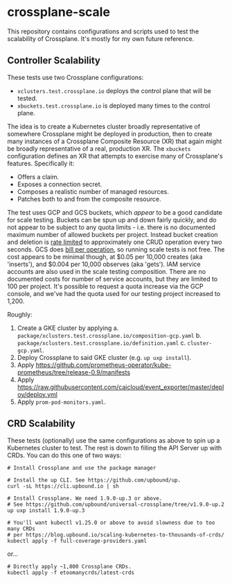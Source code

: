 # crossplane-scale

This repository contains configurations and scripts used to test the scalability
of Crossplane. It's mostly for my own future reference.

## Controller Scalability

These tests use two Crossplane configurations:

* `xclusters.test.crossplane.io` deploys the control plane that will be tested.
* `xbuckets.test.crossplane.io` is deployed many times to the control plane.

The idea is to create a Kubernetes cluster broadly representative of somewhere
Crossplane might be deployed in production, then to create many instances of a
Crossplane Composite Resource (XR) that again might be broadly representative of
a real, production XR. The `xbuckets` configuration defines an XR that attempts
to exercise many of Crossplane's features. Specifically it:

* Offers a claim.
* Exposes a connection secret.
* Composes a realistic number of managed resources.
* Patches both to and from the composite resource.

The test uses GCP and GCS buckets, which _appear_ to be a good candidate for
scale testing. Buckets can be spun up and down fairly quickly, and do not appear
to be subject to any quota limits - i.e. there is no documented maximum number
of allowed buckets per project. Instead bucket creation and deletion is [rate
limited][storage-quotas] to approximately one CRUD operation every two seconds.
GCS does [bill per operation][operations-pricing], so running scale tests is not
free. The cost appears to be minimal though, at $0.05 per 10,000 creates (aka
'inserts'), and $0.004 per 10,000 observes (aka 'gets'). IAM service accounts
are also used in the scale testing composition. There are no documented costs
for number of service accounts, but they are limited to 100 per project. It's
possible to request a quota increase via the GCP console, and we've had the
quota used for our testing project increased to 1,200.

Roughly:

1. Create a GKE cluster by applying
  a. `package/xclusters.test.crossplane.io/composition-gcp.yaml`
  b. `package/xclusters.test.crossplane.io/definition.yaml`
  c. `cluster-gcp.yaml`.
2. Deploy Crossplane to said GKE cluster (e.g. `up uxp install`).
3. Apply https://github.com/prometheus-operator/kube-prometheus/tree/release-0.9/manifests
4. Apply https://raw.githubusercontent.com/caicloud/event_exporter/master/deploy/deploy.yml
5. Apply `prom-pod-monitors.yaml`.

## CRD Scalability

These tests (optionally) use the same configurations as above to spin up a
Kubernetes cluster to test. The rest is down to filling the API Server up with
CRDs. You can do this one of two ways:

```console
# Install Crossplane and use the package manager

# Install the up CLI. See https://github.com/upbound/up.
curl -sL https://cli.upbound.io | sh

# Install Crossplane. We need 1.9.0-up.3 or above.
# See https://github.com/upbound/universal-crossplane/tree/v1.9.0-up.2
up uxp install 1.9.0-up.3

# You'll want kubectl v1.25.0 or above to avoid slowness due to too many CRDs
# per https://blog.upbound.io/scaling-kubernetes-to-thousands-of-crds/
kubectl apply -f full-coverage-providers.yaml
```

or...

```console
# Directly apply ~1,800 Crossplane CRDs.
kubectl apply -f etoomanycrds/latest-crds 
```

[storage-quotas]: https://cloud.google.com/storage/quotas
[operations-pricing]: https://cloud.google.com/storage/pricing#operations-pricing